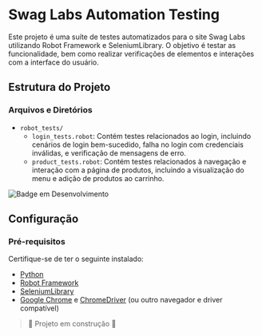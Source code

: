 # Swag Labs Automation Testing

Este projeto é uma suíte de testes automatizados para o site Swag Labs utilizando Robot Framework e SeleniumLibrary. O objetivo é testar as funcionalidade, bem como realizar verificações de elementos e interações com a interface do usuário.

## Estrutura do Projeto

### **Arquivos e Diretórios**

- `robot_tests/`
  - `login_tests.robot`: Contém testes relacionados ao login, incluindo cenários de login bem-sucedido, falha no login com credenciais inválidas, e verificação de mensagens de erro.
  - `product_tests.robot`: Contém testes relacionados à navegação e interação com a página de produtos, incluindo a visualização do menu e adição de produtos ao carrinho.
 
    
![Badge em Desenvolvimento](http://img.shields.io/static/v1?label=STATUS&message=EM%20DESENVOLVIMENTO&color=GREEN&style=for-the-badge)
    

## Configuração

### **Pré-requisitos**

Certifique-se de ter o seguinte instalado:

- [Python](https://www.python.org/downloads/)
- [Robot Framework](https://robotframework.org/#installing)
- [SeleniumLibrary](https://robotframework.org/SeleniumLibrary/)
- [Google Chrome](https://www.google.com/chrome/) e [ChromeDriver](https://sites.google.com/a/chromium.org/chromedriver/downloads) (ou outro navegador e driver compatível)

> :construction: Projeto em construção :construction:

